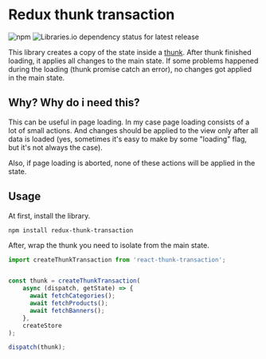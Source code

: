 
# Redux thunk transaction

![npm](https://img.shields.io/npm/v/redux-thunk-transaction)
![Libraries.io dependency status for latest release](https://img.shields.io/librariesio/release/npm/redux-thunk-transaction)

This library creates a copy of the state inside a [thunk](https://github.com/reduxjs/redux-thunk).
After thunk finished loading, it applies all changes to the main state. 
If some problems happened during the loading (thunk promise catch an error), no changes got applied in the main state.

## Why? Why do i need this?


This can be useful in page loading.
In my case page loading consists of a lot of small actions.
And changes should be applied to the view only after all data is loaded
 (yes, sometimes it's easy to make by some "loading" flag, but it's not always the case).

Also, if page loading is aborted, none of these actions will be applied in the state.


## Usage

At first, install the library.

```
npm install redux-thunk-transaction
```

After, wrap the thunk you need to isolate from the main state.
```js
import createThunkTransaction from 'react-thunk-transaction';


const thunk = createThunkTransaction(
    async (dispatch, getState) => {
      await fetchCategories();
      await fetchProducts();
      await fetchBanners();
    },
    createStore
);

dispatch(thunk);
```